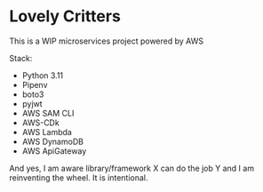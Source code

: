 # Lovely Critters

This is a WIP microservices project powered by AWS

Stack:

- Python 3.11
- Pipenv
- boto3
- pyjwt
- AWS SAM CLI
- AWS-CDk
- AWS Lambda
- AWS DynamoDB
- AWS ApiGateway

And yes, I am aware library/framework X can do the job Y and I am reinventing the wheel. It is intentional.
